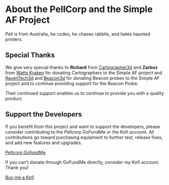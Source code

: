 # About the PellCorp and the Simple AF Project

Pell is from Australia, he codes, he chases rabbits, and hates haunted printers.

## Special Thanks

We give very special thanks to **Richard** from [Cartographer3d](<https://cartographer3d.com>) and **Zarboz** from [Watts Kraken](<https://wattskraken.xyz/>) for donating Cartographers to the Simple AF project and [RavenTech3d](<https://raven3dtech.com.au/>) and [Beacon3d](<https://beacon3d.com>) for donating Beacon probes to the Simple AF project and to continue providing support for the Beacon Probe.

Their continued support enables us to continue to provide you with a quality product.


## Support the Developers

If you benefit from this project and want to support the developers, please consider contributing to the Pellcorp GoFundMe or the Kofi account. All contributions go toward purchasing equipment to further test, release fixes, and add new features and upgrades.

[Pellcorp GofundMe](https://gofund.me/2033eedb)

If you can't donate through GoFundMe directly, consider my Kofi account. Thank you!

[Buy me a Kofi](https://ko-fi.com/pellcorp49698)
